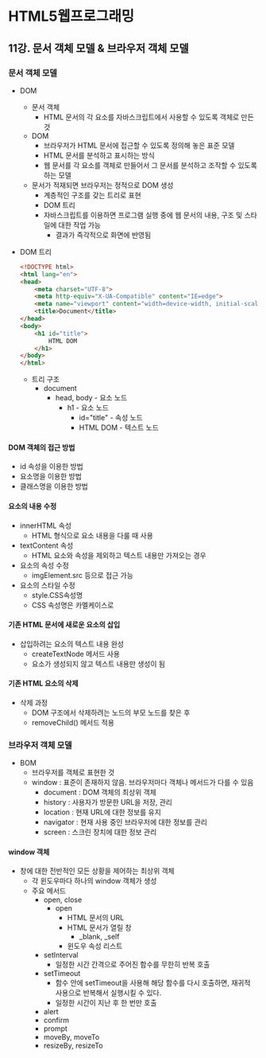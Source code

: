 # HTML5웹프로그래밍

## 11강. 문서 객체 모델 & 브라우저 객체 모델

### 문서 객체 모델

- DOM
  - 문서 객체
    - HTML 문서의 각 요소를 자바스크립트에서 사용할 수 있도록 객체로 만든 것
  - DOM
    - 브라우저가 HTML 문서에 접근할 수 있도록 정의해 놓은 표준 모델
    - HTML 문서를 분석하고 표시하는 방식
    - 웹 문서를 각 요소를 객체로 만들어서 그 문서를 분석하고 조작할 수 있도록 하는 모델 
  - 문서가 적재되면 브라우저는 정적으로 DOM 생성
    - 계층적인 구조를 갖는 트리로 표현
    - DOM 트리
    - 자바스크립트를 이용하면 프로그램 실행 중에 웹 문서의 내용, 구조 및 스타일에 대한 작업 가능
      - 결과가 즉각적으로 화면에 반영됨

- DOM 트리

  ```html
  <!DOCTYPE html>
  <html lang="en">
  <head>
      <meta charset="UTF-8">
      <meta http-equiv="X-UA-Compatible" content="IE=edge">
      <meta name="viewport" content="width=device-width, initial-scale=1.0">
      <title>Document</title>
  </head>
  <body>
      <h1 id="title">
          HTML DOM
      </h1>
  </body>
  </html>
  ```

  - 트리 구조
    - document
      - head, body - 요소 노드
        - h1 - 요소 노드
          - id="title" - 속성 노드
          - HTML DOM - 텍스트 노드

#### DOM 객체의 접근 방법

- id 속성을 이용한 방법
- 요소명을 이용한 방법
- 클래스명을 이용한 방법

#### 요소의 내용 수정

- innerHTML 속성
  - HTML 형식으로 요소 내용을 다룰 때 사용
- textContent 속성
  - HTML 요소와 속성을 제외하고 텍스트 내용만 가져오는 경우
- 요소의 속성 수정
  - imgElement.src 등으로 접근 가능
- 요소의 스타일 수정
  - style.CSS속성명
  - CSS 속성명은 카멜케이스로

#### 기존 HTML 문서에 새로운 요소의 삽입

- 삽입하려는 요소의 텍스트 내용 완성
  - createTextNode 메서드 사용
  - 요소가 생성되지 않고 텍스트 내용만 생성이 됨

#### 기존 HTML 요소의 삭제

- 삭제 과정
  - DOM 구조에서 삭제하려는 노드의 부모 노드를 찾은 후
  - removeChild() 메서드 적용

### 브라우저 객체 모델

- BOM
  - 브라우저를 객체로 표현한 것
  - window : 표준이 존재하지 않음. 브라우저마다 객체나 메서드가 다를 수 있음
    - document : DOM 객체의 최상위 객체
    - history :  사용자가 방문한 URL을 저장, 관리
    - location : 현재 URL에 대한 정보를 유지
    - navigator : 현재 사용 중인 브라우저에 대한 정보를 관리
    - screen : 스크린 장치에 대한 정보 관리

#### window 객체

- 창에 대한 전반적인 모든 상황을 제어하는 최상위 객체
  - 각 윈도우마다 하나의 window 객체가 생성
  - 주요 메서드
    - open, close
      - open
        - HTML 문서의 URL
        - HTML 문서가 열릴 창
          - _blank, _self
        - 윈도우 속성 리스트
    - setInterval
      - 일정한 시간 간격으로 주어진 함수를 무한히 반복 호출
    - setTimeout
      - 함수 안에  setTimeout을 사용해 해당 함수를 다시 호출하면, 재귀적 사용으로 반복해서 실행시킬 수 있다.
      - 일정한 시간이 지난 후 한 번만 호출
    - alert
    - confirm
    - prompt
    - moveBy, moveTo
    - resizeBy, resizeTo
